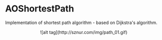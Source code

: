 AOShortestPath
==============

Implementation of shortest path algorithm - based on Dijkstra's algorithm.


<center>![alt tag](http://sznur.com/img/path_01.gif)</center>
